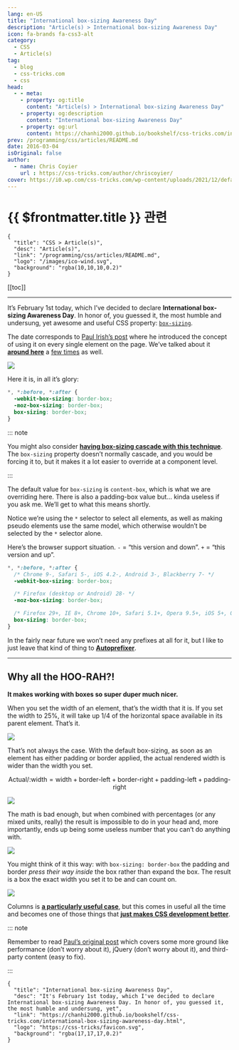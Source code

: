```yaml
---
lang: en-US
title: "International box-sizing Awareness Day"
description: "Article(s) > International box-sizing Awareness Day"
icon: fa-brands fa-css3-alt
category:
  - CSS
  - Article(s)
tag:
  - blog
  - css-tricks.com
  - css
head:
  - - meta:
    - property: og:title
      content: "Article(s) > International box-sizing Awareness Day"
    - property: og:description
      content: "International box-sizing Awareness Day"
    - property: og:url
      content: https://chanhi2000.github.io/bookshelf/css-tricks.com/international-box-sizing-awareness-day.html
prev: /programming/css/articles/README.md
date: 2016-03-04
isOriginal: false
author:
  - name: Chris Coyier
    url : https://css-tricks.com/author/chriscoyier/
cover: https://i0.wp.com/css-tricks.com/wp-content/uploads/2021/12/default-social-css-tricks.png
---
```


# {{ $frontmatter.title }} 관련

```component VPCard
{
  "title": "CSS > Article(s)",
  "desc": "Article(s)",
  "link": "/programming/css/articles/README.md",
  "logo": "/images/ico-wind.svg",
  "background": "rgba(10,10,10,0.2)"
}
```

[[toc]]

---

<SiteInfo
  name="International box-sizing Awareness Day"
  desc="It's February 1st today, which I've decided to declare International box-sizing Awareness Day. In honor of, you guessed it, the most humble and undersung, yet"
  url="https://css-tricks.com/international-box-sizing-awareness-day"
  logo="https://css-tricks/favicon.svg"
  preview="https://i0.wp.com/css-tricks.com/wp-content/uploads/2021/12/default-social-css-tricks.png"/>

It’s February 1st today, which I’ve decided to declare **International box-sizing Awareness Day**. In honor of, you guessed it, the most humble and undersung, yet awesome and useful CSS property: [<VPIcon icon="iconfont icon-css-tricks"/>`box-sizing`](https://css-tricks.com/almanac/properties/b/box-sizing/).

The date corresponds to [<VPIcon icon="fas fa-globe"/>Paul Irish’s post](http://paulirish.com/2012/box-sizing-border-box-ftw/) where he introduced the concept of using it on every single element on the page. We’ve talked about it [**around here**](/css-tricks.com/box-sizing.md) a [<VPIcon icon="iconfont icon-css-tricks"/>few times](https://css-tricks.com/almanac/properties/b/box-sizing/) as well.

![](//css-tricks.com/wp-content/uploads/2014/02/mega-protest-city-yah1.svg)

Here it is, in all it’s glory:

```css
*, *:before, *:after {
  -webkit-box-sizing: border-box; 
  -moz-box-sizing: border-box; 
  box-sizing: border-box;
}
```

::: note

You might also consider [**having box-sizing cascade with this technique**](/css-tricks.com/inheriting-box-sizing-probably-slightly-better-best-practice.md). The `box-sizing` property doesn’t normally cascade, and you would be forcing it to, but it makes it a lot easier to override at a component level.

:::

The default value for `box-sizing` is `content-box`, which is what we are overriding here. There is also a padding-box value but… kinda useless if you ask me. We’ll get to what this means shortly.

Notice we’re using the `*` selector to select all elements, as well as making pseudo elements use the same model, which otherwise wouldn’t be selected by the `*` selector alone.

Here’s the browser support situation. `-` = “this version and down”. `+` = “this version and up”.

```css
*, *:before, *:after {
  /* Chrome 9-, Safari 5-, iOS 4.2-, Android 3-, Blackberry 7- */
  -webkit-box-sizing: border-box; 

  /* Firefox (desktop or Android) 28- */
  -moz-box-sizing: border-box;

  /* Firefox 29+, IE 8+, Chrome 10+, Safari 5.1+, Opera 9.5+, iOS 5+, Opera Mini Anything, Blackberry 10+, Android 4+ */
  box-sizing: border-box;
}
```

In the fairly near future we won’t need any prefixes at all for it, but I like to just leave that kind of thing to [**Autoprefixer**](/css-tricks.com/autoprefixer.md).

---

## Why all the HOO-RAH?!

**It makes working with boxes so super duper much nicer.**

When you set the width of an element, that’s the width that it is. If you set the width to 25%, it will take up 1/4 of the horizontal space available in its parent element. That’s it.

![](//css-tricks.com/wp-content/uploads/2014/02/step-1.svg)

That’s not always the case. With the default box-sizing, as soon as an element has either padding or border applied, the actual rendered width is wider than the width you set.

$$
\text{Actual/:width}=\text{width}+\text{border-left}+\text{border-right}+\text{padding-left}+\text{padding-right}
$$

![](//css-tricks.com/wp-content/uploads/2014/02/step-2.svg)

The math is bad enough, but when combined with percentages (or any mixed units, really) the result is impossible to do in your head and, more importantly, ends up being some useless number that you can’t do anything with.

![](//css-tricks.com/wp-content/uploads/2014/02/step-3.svg)

You might think of it this way: with `box-sizing: border-box` the padding and border *press their way inside* the box rather than expand the box. The result is a box the exact width you set it to be and can count on.

![](//css-tricks.com/wp-content/uploads/2014/02/step-4.svg)

Columns is [**a particularly useful case**](/css-tricks.com/dont-overthink-it-grids.md), but this comes in useful all the time and becomes one of those things that [**just makes CSS development better**](/css-tricks.com/a-line-in-the-sand.md).

::: note

Remember to read [<VPIcon icon="fas fa-globe"/>Paul’s original post](http://paulirish.com/2012/box-sizing-border-box-ftw/) which covers some more ground like performance (don’t worry about it), jQuery (don’t worry about it), and third-party content (easy to fix).

:::

<!-- TODO: add ARTICLE CARD -->
```component VPCard
{
  "title": "International box-sizing Awareness Day",
  "desc": "It's February 1st today, which I've decided to declare International box-sizing Awareness Day. In honor of, you guessed it, the most humble and undersung, yet",
  "link": "https://chanhi2000.github.io/bookshelf/css-tricks.com/international-box-sizing-awareness-day.html",
  "logo": "https://css-tricks/favicon.svg",
  "background": "rgba(17,17,17,0.2)"
}
```
